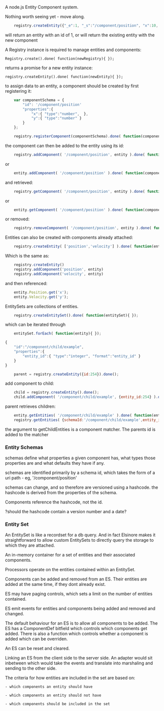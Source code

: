 
A node.js Entity Component system.

Nothing worth seeing yet - move along.

```javascript
    registry.createEntity({"_e":1, "_s":"/component/position", "x":10, "y":-10}).done( function(entity){ });
```
will return an entity with an id of 1, or will return the existing entity with the new component



A Registry instance is required to manage entities and components:

    Registry.create().done( function(newRegistry){ });

returns a promise for a new entity instance:

    registry.createEntity().done( function(newEntity){ });

to assign data to an entity, a component should be created by first registering it:

```javascript
    var componentSchema = {
        "id": '/component/position'
        "properties":{
            "x":{ "type":"number",  },
            "y":{ "type":"number" }
        }
    };

    registry.registerComponent(componentSchema).done( function(componentDef){ });
```

the component can then be added to the entity using its id:

```javascript
    registry.addComponent( '/component/position', entity ).done( function(componentInstance){ });
```

or

```javascript
    entity.addComponent( '/component/position' ).done( function(componentInstance){ });
```

and retrieved:

```javascript
    registry.getComponent( '/component/position', entity ).done( function(componentInstance){ });
```
or
```javascript
    entity.getComponent( '/component/position' ).done( function(componentInstance){ });
```

or removed:

```javascript
    registry.removeComponent( '/component/position', entity ).done( function(entity){ });
```

Entities can also be created with components already attached:

```javascript
    registry.createEntity( ['position','velocity'] ).done( function(entity){ });
```

Which is the same as:

```javascript
    registry.createEntity()
    registry.addComponent('position', entity)
    registry.addComponent('velocity', entity)
```

and then referenced:

```javascript
    entity.Position.get('x');
    entity.Velocity.get('y');
```

EntitySets are collections of entities.

```javascript
    registry.createEntitySet().done( function(entitySet){ });
```

which can be iterated through

```javascript
    entitySet.forEach( function(entity){ });
```




```javascript
{
    "id":"/component/child/example",
    "properties":{
        "entity_id":{ "type":"integer", "format":"entity_id" }
    }
}

    parent = registry.createEntity({id:254}).done();
```

add component to child:

```javascript
    child = registry.createEntity().done();
    child.addComponent( '/component/child/example', {entity_id:254} ).done();
```

parent retrieves children:

```javascript
    entity.getEntities( '/component/child/example' ).done( function(entities){} );
    registry.getEntities( {schemaId:'/component/child/example',entity_id:254} ).done( function(entities){} );
```

the argument to getChildEntities is a component matcher. The parents id is added to the matcher


### Entity Schemas

schemas define what properties a given component has, what types those properties are and what defaults they have if any.

schemas are identified primarily by a schema id, which takes the form of a uri path - eg, '/component/position'

schemas can change, and so therefore are versioned using a hashcode. the hashcode is derived from the properties of the schema. 

Components reference the hashcode, not the id.

?should the hashcode contain a version number and a date?


### Entity Set

An EntitySet is like a recordset for a db query. And in fact Elsinore makes it straightforward to allow
custom EntitySets to directly query the storage to which they are attached.

An in-memory container for a set of entities and their associated components.

Processors operate on the entities contained within an EntitySet.

Components can be added and removed from an ES. Their entities are added at the same time, if they dont
already exist. 

ES may have paging controls, which sets a limit on the number of entities contained.

ES emit events for entities and components being added and removed and changed.

The default behaviour for an ES is to allow all components to be added. The ES has a ComponentDef bitfield
which controls which components get added. There is also a function which controls whether a component
is added which can be overriden.

An ES can be reset and cleared.

Linking an ES from the client side to the server side. An adapter would sit inbetween which would take
the events and translate into marshaling and sending to the other side.

The criteria for how entities are included in the set are based on:

    - which components an entity should have

    - which components an entity should not have

    - which components should be included in the set



